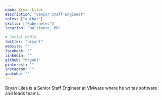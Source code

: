 ```yaml
---
name: Bryan Liles
description: "Senior Staff Engineer"
roles: ["author"]
skills: ["Kubernetes"]
location: "Baltimore, MD"

# Social Media
twitter: "bryanl"
website: ""
facebook: ""
linkedin: ""
github: "bryanl"
pinterest: ""
instagram: ""
youtube: ""
---
```


Bryan Liles is a Senior Staff Engineer at VMware where he writes software and leads teams.

<!--more-->

